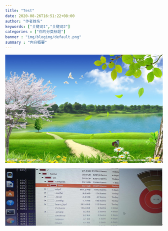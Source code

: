 ```yaml
---
title: "Test"
date: 2020-08-26T16:51:22+08:00
author: "作者姓名"
keywords: ["关键词1","关键词2"]
categories : ["你的分类标题"]
banner : "img/blogimg/default.png"
summary : "内容概要"
---
```




![](img/cxl_1.jpg)



<img src="img/7.png" style="zoom:60%;" />